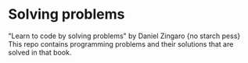 # Solving problems
"Learn to code by solving problems" by Daniel Zingaro {no starch pess}
This repo contains programming problems and their solutions that are solved in that book.

